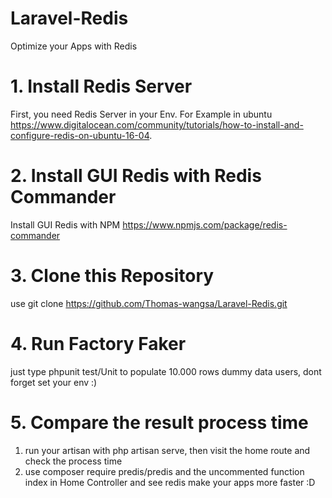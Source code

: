 # Laravel-Redis
Optimize your Apps with Redis

# 1. Install Redis Server
First, you need Redis Server in your Env.
For Example in ubuntu https://www.digitalocean.com/community/tutorials/how-to-install-and-configure-redis-on-ubuntu-16-04.

# 2. Install GUI Redis with Redis Commander
Install GUI Redis with NPM https://www.npmjs.com/package/redis-commander

# 3. Clone this Repository
use git clone https://github.com/Thomas-wangsa/Laravel-Redis.git

# 4. Run Factory Faker
just type phpunit test/Unit to populate 10.000 rows dummy data users, dont forget set your env :)

# 5. Compare the result process time 
1. run your artisan with php artisan serve, then visit the home route and check the process time
2. use composer require predis/predis and the uncommented function index in Home Controller and see redis make your apps more faster :D
 